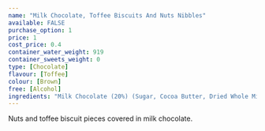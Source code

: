 ```yaml
---
name: "Milk Chocolate, Toffee Biscuits And Nuts Nibbles"
available: FALSE
purchase_option: 1
price: 1
cost_price: 0.4
container_water_weight: 919
container_sweets_weight: 0
type: [Chocolate]
flavour: [Toffee]
colour: [Brown]
free: [Alcohol]
ingredients: "Milk Chocolate (20%) (Sugar, Cocoa Butter, Dried Whole Milk, Cocoa Mass, Whey Powder, Vegetable Fat, Dried Skimmed Milk, Emulsifier (Soya Lecithin), Flavouring), Caramel (10%), Vegetable Fat, Sugar, Glucose-Fructose Syrup, Glucose Syrup, Plain Chocolate (Sugar, Cocoa Mass, Butterfat, Cocoa Butter, Emulsifier (Soya Lecithin), Flavouring), Icing Sugar (White Milled Sugar With Anti-Caking Agent E341) Rice Flour, Lactose, Sweetened Condensed Skimmed Milk, Fat Reduced Cocoa Powder, Coconut, Hazelnuts, Butter, Whey Powder, Hydrogenated Vegetable Oil, Dried Whole Milk, Salt, Flavourings, Cocoa Mass, Emulsifiers (Soya Lecithin, E471), Barley Malt Extract, Wheat Flour, Malted Wheat, Lactic Acid, Citric Acid, Gelling Agent (Pectin), Raising Agent (Sodium Bicarbonate). Milk Chocolate contains Cocoa Solids 25%, Milk Solids 14% and Vegetable Fat In Addition To Cocoa Butter."
---
```

Nuts and toffee biscuit pieces covered in milk chocolate.